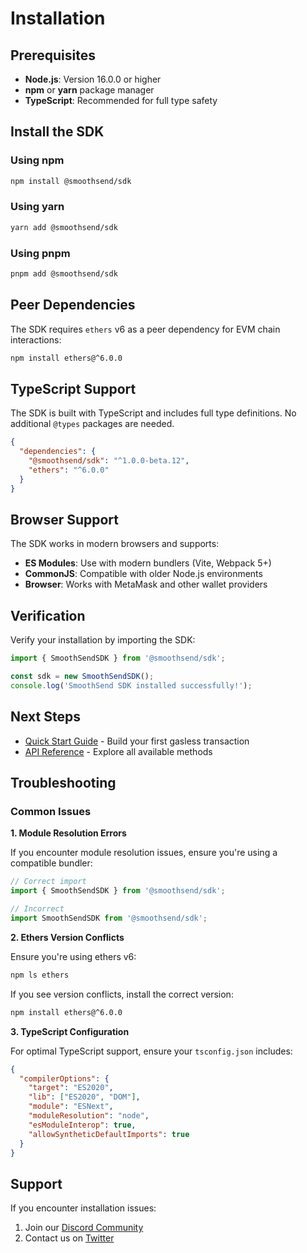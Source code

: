 # Installation

## Prerequisites

- **Node.js**: Version 16.0.0 or higher
- **npm** or **yarn** package manager
- **TypeScript**: Recommended for full type safety

## Install the SDK

### Using npm

```bash
npm install @smoothsend/sdk
```

### Using yarn

```bash
yarn add @smoothsend/sdk
```

### Using pnpm

```bash
pnpm add @smoothsend/sdk
```

## Peer Dependencies

The SDK requires `ethers` v6 as a peer dependency for EVM chain interactions:

```bash
npm install ethers@^6.0.0
```

## TypeScript Support

The SDK is built with TypeScript and includes full type definitions. No additional `@types` packages are needed.

```json
{
  "dependencies": {
    "@smoothsend/sdk": "^1.0.0-beta.12",
    "ethers": "^6.0.0"
  }
}
```

## Browser Support

The SDK works in modern browsers and supports:

- **ES Modules**: Use with modern bundlers (Vite, Webpack 5+)
- **CommonJS**: Compatible with older Node.js environments
- **Browser**: Works with MetaMask and other wallet providers

## Verification

Verify your installation by importing the SDK:

```typescript
import { SmoothSendSDK } from '@smoothsend/sdk';

const sdk = new SmoothSendSDK();
console.log('SmoothSend SDK installed successfully!');
```

## Next Steps

- [Quick Start Guide](./quick-start) - Build your first gasless transaction
- [API Reference](./api/) - Explore all available methods

## Troubleshooting

### Common Issues

**1. Module Resolution Errors**

If you encounter module resolution issues, ensure you're using a compatible bundler:

```typescript
// Correct import
import { SmoothSendSDK } from '@smoothsend/sdk';

// Incorrect
import SmoothSendSDK from '@smoothsend/sdk';
```

**2. Ethers Version Conflicts**

Ensure you're using ethers v6:

```bash
npm ls ethers
```

If you see version conflicts, install the correct version:

```bash
npm install ethers@^6.0.0
```

**3. TypeScript Configuration**

For optimal TypeScript support, ensure your `tsconfig.json` includes:

```json
{
  "compilerOptions": {
    "target": "ES2020",
    "lib": ["ES2020", "DOM"],
    "module": "ESNext",
    "moduleResolution": "node",
    "esModuleInterop": true,
    "allowSyntheticDefaultImports": true
  }
}
```

## Support

If you encounter installation issues:

1. Join our [Discord Community](https://discord.gg/fF6cdJFWnM)
2. Contact us on [Twitter](https://x.com/smoothsend)
